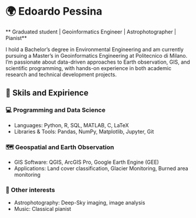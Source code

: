 # 🌍 Edoardo Pessina

** Graduated student | Geoinformatics Engineer | Astrophotographer | Pianist**

I hold a Bachelor’s degree in Environmental Engineering and am currently pursuing a Master’s in Geoinformatics Engineering at Politecnico di Milano. I’m passionate about data-driven approaches to Earth observation, GIS, and scientific programming, with hands-on experience in both academic research and technical development projects.

## 🧰 Skils and Expirience 

### 💻 Programming and Data Science 
* Languages: Python, R, SQL, MATLAB, C, LaTeX
* Libraries & Tools: Pandas, NumPy, Matplotlib, Jupyter, Git

### 🗺️ Geospatial and Earth Observation
* GIS Software: QGIS, ArcGIS Pro, Google Earth Engine (GEE)
* Applications: Land cover classification, Glacier Monitoring, Burned area monitoring

### 🔭 Other interests
* Astrophotography: Deep-Sky imaging, image analysis
* Music: Classical pianist 
  
<!--
**astroedo/astroedo** is a ✨ _special_ ✨ repository because its `README.md` (this file) appears on your GitHub profile.
